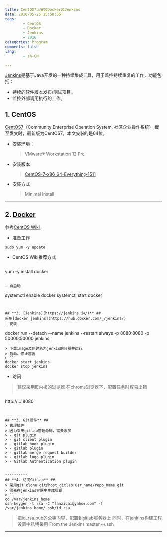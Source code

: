 ```yaml
---
title: CentOS7上安装Docker及Jenkins
date: 2016-05-25 15:50:55
tags:
        - CentOS
        - Docker
        - Jenkins
        - 2016
categories: Program
comments: false
lang:
        - zh-CN

---
```

[Jenkins](https://jenkins.io/)是基于Java开发的一种持续集成工具，用于监控持续重复的工作，功能包括：

- 持续的软件版本发布/测试项目。
- 监控外部调用执行的工作。
<!-- more -->

## **1. CentOS** ##

[CentOS7](https://www.centos.org/)（Community Enterprise Operation System, 社区企业操作系统）,截至发文时，最新版为CentOS7，本文安装的是64位。

- 安装环境：

    > VMware® Workstation 12 Pro

- 安装版本

    > [CentOS-7-x86_64-Everything-1511](https://www.centos.org/download/) 

- 安装方式

    > Minimal Install

----------
## **2. [Docker](https://www.docker.com/)** ##
参考[CentOS Wiki](https://wiki.centos.org/zh/Cloud/Docker?highlight=%28docker%29)。
- 准备工作
```
sudo yum -y update
```
- CentOS Wiki推荐方式
> ```
yum -y install docker
```

- 自启动
```
systemctl enable docker
systemctl start docker
```

----------
## **3. [Jenkins](https://jenkins.io/)** ##
采用[docker jenkins](https://hub.docker.com/_/jenkins/)
- 安装
```
docker run --detach --name jenkins --restart always -p 8080:8080 -p 50000:50000 jenkins
```
> 下载image及创建名为jenkis的容器并运行
> 启动、停止容器
> ```
docker start jenkins
docker stop jenkins
```
- 访问
> 建议采用IE内核的浏览器
> 在chrome浏览器下，配置任务时容易出错
> ```
http://*.*.*.*:8080
```

----------
## **3. Git插件** ##
> 管理插件
> 因为采用gitlab管理源码，需要添加
> - git plugin
> - git client plugin
> - gitlab hook plugin
> - gitlab plugin
> - gitlab merge request builder
> - gitlab logo plugin
> - Gitlab Authentication plugin


----------
## **4. 访问Gitlab** ##
> 采用git clone git@host_gitlab:usr_name/repo_name.git
> 需先在jenkins容器中生成私钥
> ```
cd /var/jenkins_home
ssh-keygen -t rsa -C "fanzicai@yahoo.com" -f /var/jenkins_home/.ssh/id_rsa
```
> 把id_rsa.pub的公钥内容，配置到gitlab服务器上
> 同时，在jenkins构建工程设置中私钥采用
> From the Jenkins master ~/.ssh

 ----------
 